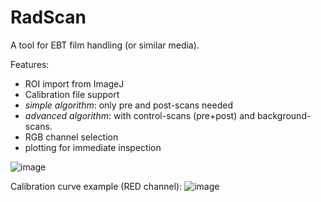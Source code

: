 # RadScan
A tool for EBT film handling (or similar media).

Features:
- ROI import from ImageJ
- Calibration file support
- *simple algorithm*: only pre and post-scans needed
- *advanced algorithm*: with control-scans (pre+post) and background-scans.
- RGB channel selection
- plotting for immediate inspection

![image](https://github.com/user-attachments/assets/1151eafd-f3ba-41f1-aa7e-de59b396f228)

Calibration curve example (RED channel):
![image](https://github.com/user-attachments/assets/e3d7eb3e-967b-4f58-8d6f-7445e44e8cd4)


